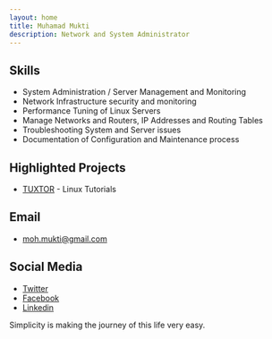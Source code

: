 ```yaml
---
layout: home
title: Muhamad Mukti
description: Network and System Administrator
---
```


## Skills

- System Administration / Server Management and Monitoring
- Network Infrastructure security and monitoring
- Performance Tuning of Linux Servers
- Manage Networks and Routers, IP Addresses and Routing Tables
- Troubleshooting System and Server issues
- Documentation of Configuration and Maintenance process

## Highlighted Projects

- [TUXTOR](https://tuxtor.com) - Linux Tutorials

## Email

- moh.mukti@gmail.com

## Social Media

- [Twitter](https://twitter.com/mmdmukti)
- [Facebook](https://www.facebook.com/i.m.mukti)
- [Linkedin](https://id.linkedin.com/in/muhamadmukti)

Simplicity is making the journey of this life very easy.
